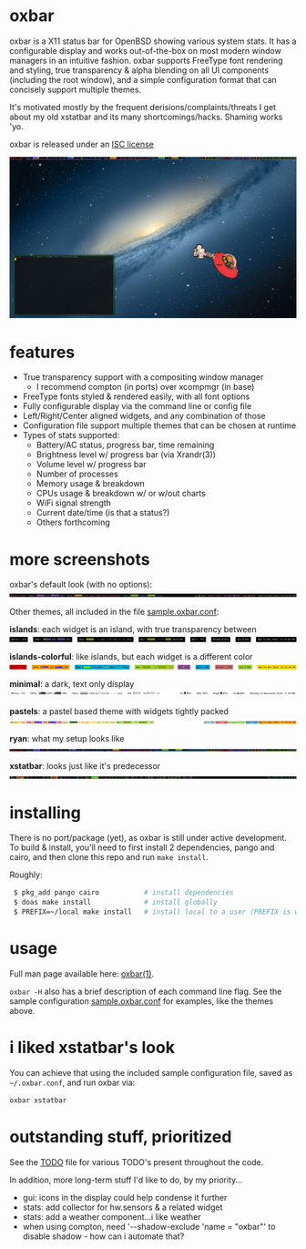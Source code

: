 # oxbar
oxbar is a X11 status bar for OpenBSD showing various system stats.
It has a configurable display and works out-of-the-box on most modern window
managers in an intuitive fashion.
oxbar supports FreeType font rendering and styling, true transparency & alpha
blending on all UI components (including the root window), and a simple
configuration format that can concisely support multiple themes.

It's motivated mostly by the frequent derisions/complaints/threats I get about
my old xstatbar and its many shortcomings/hacks. Shaming works 'yo.

oxbar is released under an
[ISC license](https://github.com/ryanflannery/oxbar/blob/master/LICENSE)

![screenshot](images/fullscreen.png?raw=true)


# features
* True transparency support with a compositing window manager
   * I recommend compton (in ports) over xcompmgr (in base)
* FreeType fonts styled & rendered easily, with all font options
* Fully configurable display via the command line or config file
* Left/Right/Center aligned widgets, and any combination of those
* Configuration file support multiple themes that can be chosen at runtime
* Types of stats supported:
   * Battery/AC status, progress bar, time remaining
   * Brightness level w/ progress bar (via Xrandr(3))
   * Volume level w/ progress bar
   * Number of processes
   * Memory usage & breakdown
   * CPUs usage & breakdown w/ or w/out charts
   * WiFi signal strength
   * Current date/time (is that a status?)
   * Others forthcoming


# more screenshots
oxbar's default look (with no options):
![default](images/theme-default.png?raw=true)

Other themes, all included in the file
[sample.oxbar.conf](sample.oxbar.conf):

**islands**: each widget is an island, with true transparency between
![islands](images/theme-islands.png?raw=true)

**islands-colorful**: like islands, but each widget is a different color
![islands-colorful](images/theme-islands-colorful.png?raw=true)

**minimal**: a dark, text only display
![minimal](images/theme-minimal.png?raw=true)

**pastels**: a pastel based theme with widgets tightly packed
![pastels](images/theme-pastels.png?raw=true)

**ryan**: what my setup looks like
![ryan](images/theme-ryan.png?raw=true)

**xstatbar**: looks just like it's predecessor
![xstatbar](images/theme-xstatbar.png?raw=true)


# installing
There is no port/package (yet), as oxbar is still under active development.
To build & install, you'll need to first install 2 dependencies, pango and
cairo, and then clone this repo and run `make install`.

Roughly:
```bash
 $ pkg_add pango cairo           # install dependencies
 $ doas make install             # install globally
 $ PREFIX=~/local make install   # install local to a user (PREFIX is whatever you want)
```


# usage
Full man page available here:
[oxbar(1)](http://htmlpreview.github.io/?https://raw.githubusercontent.com/ryanflannery/oxbar/master/man/oxbar.html).

`oxbar -H` also has a brief description of each command line flag.
See the sample configuration [sample.oxbar.conf](sample.oxbar.conf) for
examples, like the themes above.


# i liked xstatbar's look
You can achieve that using the included sample configuration file, saved as
`~/.oxbar.conf`, and run oxbar via:
```bash
oxbar xstatbar
```


# outstanding stuff, prioritized
See the [TODO](TODO) file for various TODO's present throughout the code.

In addition, more long-term stuff I'd like to do, by my priority...
* gui: icons in the display could help condense it further
* stats: add collector for hw.sensors & a related widget
* stats: add a weather component...i like weather
* when using compton, need '--shadow-exclude 'name = "oxbar"' to disable
  shadow - how can i automate that?
